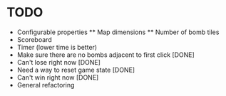 TODO
====
* Configurable properties
** Map dimensions
** Number of bomb tiles
* Scoreboard
* Timer (lower time is better)
* Make sure there are no bombs adjacent to first click [DONE]
* Can't lose right now [DONE]
* Need a way to reset game state [DONE]
* Can't win right now [DONE]
* General refactoring
